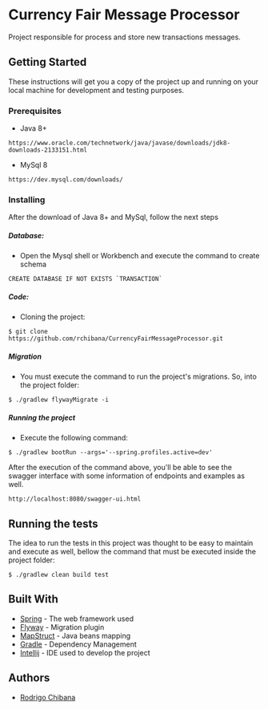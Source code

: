 # Currency Fair Message Processor

Project responsible for process and store new transactions messages.

## Getting Started

These instructions will get you a copy of the project up and running on your local machine for development and testing purposes.

### Prerequisites

- Java 8+
```
https://www.oracle.com/technetwork/java/javase/downloads/jdk8-downloads-2133151.html
```
- MySql 8
```
https://dev.mysql.com/downloads/
```

### Installing

After the download of Java 8+ and MySql, follow the next steps

##### Database:

- Open the Mysql shell or Workbench and execute the command to create schema
```
CREATE DATABASE IF NOT EXISTS `TRANSACTION`
```

##### Code:

- Cloning the project:

```
$ git clone https://github.com/rchibana/CurrencyFairMessageProcessor.git
```

##### Migration

- You must execute the command to run the project's migrations. So, into the project folder:
```
$ ./gradlew flywayMigrate -i
```

##### Running the project 

- Execute the following command:

```
$ ./gradlew bootRun --args='--spring.profiles.active=dev'
```

After the execution of the command above, you'll be able to see the swagger interface with some information of endpoints and examples as well.

```
http://localhost:8080/swagger-ui.html
```

## Running the tests

The idea to run the tests in this project was thought to be easy to maintain and execute as well, bellow the command that must be executed inside the project folder:

```
$ ./gradlew clean build test
```

## Built With

* [Spring](https://spring.io/projects) - The web framework used
* [Flyway](https://flywaydb.org/) - Migration plugin
* [MapStruct](https://mapstruct.org/) - Java beans mapping
* [Gradle](https://gradle.org/) - Dependency Management
* [Intellij](https://www.jetbrains.com/idea/) - IDE used to develop the project

## Authors

* [Rodrigo Chibana](http://github.com/rchibana)

